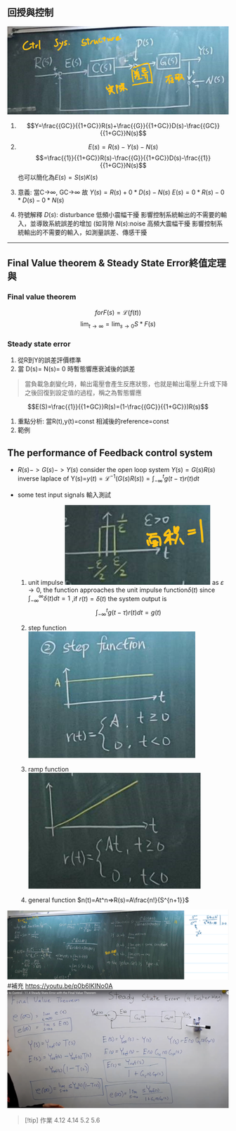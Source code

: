 ## 回授與控制

![image.png|475](https://raw.githubusercontent.com/laudantstolam/imagesource/main/202304250622567.png)

1. $$Y=\frac{{GC}}{{1+GC}}R(s)+\frac{{G}}{{1+GC}}D(s)-\frac{{GC}}{{1+GC}}N(s)$$
1. $$E(s)=R(s)-Y(s)-N(s)$$
$$=\frac{{1}}{{1+GC}}R(s)-\frac{{G}}{{1+GC}}D(s)-\frac{{1}}{{1+GC}}N(s)$$
也可以簡化為$E(s)=S(s)K(s)$


3. 意義:
	當C→∞, GC→∞
	故 $Y(s)=R(s)+0*D(s)-N(s)$
	  $E(s)=0*R(s)-0*D(s)-0*N(s)$

1. 符號解釋
	$D(s)$: disturbance 低頻小震幅干擾
		影響控制系統輸出的不需要的輸入，並導致系統誤差的增加 (如背隙
	$N(s)$:noise 高頻大震幅干擾
		影響控制系統輸出的不需要的輸入，如測量誤差、傳感干擾

---
## Final Value theorem & Steady State Error終值定理與

### Final value theorem

$$for F(s)=\mathscr{L}( f(t))$$
$$\lim_{t \to \infty}=\lim_{s \to 0} S*F(s)$$

### Steady state error
1. 從R到Y的誤差評價標準
1. 當 D(s)= N(s)= 0 時暫態響應衰減後的誤差
>	當負載急劇變化時，輸出電壓會產生反應狀態，也就是輸出電壓上升或下降之後回復到設定值的過程，稱之為暫態響應

$$E(S)=\frac{{1}}{{1+GC}}R(s)=(1-\frac{{GC}}{{1+GC}})R(s)$$
1. 重點分析: 當R(t),y(t)=const  相減後的reference=const
1. 範例


## The performance of Feedback control system

- $R(s)->G(s)->Y(s)$
consider the open loop system $Y(s)=G(s)R(s)$ 
inverse laplace of Y(s)=$y(t)=\mathscr{L^{-1}}(G(s)R(s))=\int^{t}_{-\infty}g(t-\tau)r(t)dt$

- some test input signals 輸入測試
	1. unit impulse
		![image.png](https://raw.githubusercontent.com/laudantstolam/imagesource/main/202304251033850.png)
		as $\varepsilon \to 0$, the function approaches the unit impulse function$\delta (t)$
		since $\int^{\infty}_{-\infty} \delta(t) dt=1$ ,if $r(t)=\delta (t)$ the system output is
		$$\int^{t}_{-\infty}g(t-\tau)r(t)dt=g(t)$$
	1. step function
		![image.png|305](https://raw.githubusercontent.com/laudantstolam/imagesource/main/202304251042656.png)

	1. ramp function
		![image.png|292](https://raw.githubusercontent.com/laudantstolam/imagesource/main/202304251042765.png)

	1. general function
		$n(t)=At^n=>R(s)=A\frac{n!}{S^{n+1}}$

![image.png|1100](https://raw.githubusercontent.com/laudantstolam/imagesource/main/202304251044483.png)
#補充 https://youtu.be/p0b6lKINo0A
![image.png](https://raw.githubusercontent.com/laudantstolam/imagesource/main/202304251110357.png)

>[!tip] 作業
>4.12 4.14 5.2 5.6

